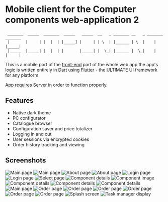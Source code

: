 
# Mobile client for the Computer components web-application 2

```
 _______  _____  _______  _____   _____  __   _ _______ __   _ _______ _______
 |       |     | |  |  | |_____] |     | | \  | |______ | \  |    |    |_____|
 |_____  |_____| |  |  | |       |_____| |  \_| |______ |  \_|    |    |     |                                                                          
```

This is a mobile port of the [front-end](https://github.com/vadniks/ComputerComponentsWebApp2_front) 
part of the whole web app the app's logic is written entirely in [Dart](https://dart.dev) 
using [Flutter](https://flutter.dev) - the ULTIMATE UI framework for any platform.

App requires [Server](https://github.com/vadniks/ComputerComponentsWebApp2) in order to function properly.

## Features

- Native dark theme
- PC configurator
- Catalogue browser
- Configuration saver and price totalizer
- Logging in and out
- User sessions via encrypted cookies
- Order history tracking and viewing

## Screenshots

![Main page](screenshots/a.png "Main page")
![Main page](screenshots/b.png "Main page")
![About page](screenshots/c.png "About page")
![About page](screenshots/d.png "About page")
![Login page](screenshots/e.png "Login page")
![Login page](screenshots/f.png "Login page")
![Select page](screenshots/g.png "Select page")
![Component details](screenshots/h.png "Component details")
![Component image](screenshots/i.png "Component image")
![Component details](screenshots/j.png "Component details")
![Component details](screenshots/k.png "Component details")
![Component details](screenshots/l.png "Component details")
![Main page](screenshots/m.png "Main page")
![Order page](screenshots/n.png "Order page")
![Order page](screenshots/o.png "Order page")
![Order page](screenshots/p.png "Order page")
![Order page](screenshots/q.png "Order page")
![Order page](screenshots/r.png "Order page")
![Order page](screenshots/s.png "Order page")
![Splash screen](screenshots/t.png "Splash screen")
![Task manager display](screenshots/u.png "Task manager display")
